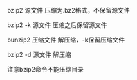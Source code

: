 bzip2 源文件
压缩为.bz2格式，不保留源文件

bzip2 -k 源文件
压缩之后保留源文件

bunzip2 压缩文件
解压缩，-k保留压缩文件

bzip2 -d 源文件
解压缩

注意bzip2命令不能压缩目录
